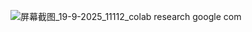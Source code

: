![屏幕截图_19-9-2025_11112_colab research google com](https://github.com/user-attachments/assets/3187b9ed-771d-4491-a18e-107e7af8a90a)
